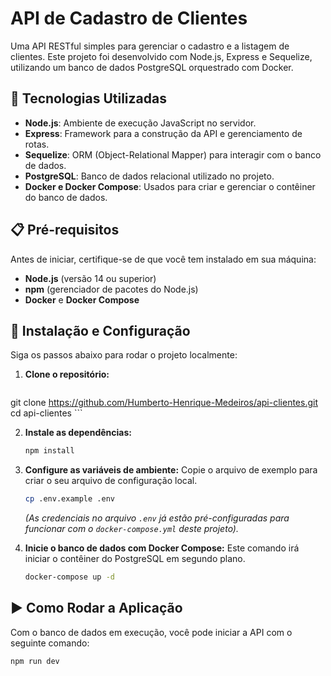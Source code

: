 # API de Cadastro de Clientes

Uma API RESTful simples para gerenciar o cadastro e a listagem de clientes. Este projeto foi desenvolvido com Node.js, Express e Sequelize, utilizando um banco de dados PostgreSQL orquestrado com Docker.

## 🚀 Tecnologias Utilizadas

* **Node.js**: Ambiente de execução JavaScript no servidor.
* **Express**: Framework para a construção da API e gerenciamento de rotas.
* **Sequelize**: ORM (Object-Relational Mapper) para interagir com o banco de dados.
* **PostgreSQL**: Banco de dados relacional utilizado no projeto.
* **Docker e Docker Compose**: Usados para criar e gerenciar o contêiner do banco de dados.

## 📋 Pré-requisitos

Antes de iniciar, certifique-se de que você tem instalado em sua máquina:

* **Node.js** (versão 14 ou superior)
* **npm** (gerenciador de pacotes do Node.js)
* **Docker** e **Docker Compose**

## 🔧 Instalação e Configuração

Siga os passos abaixo para rodar o projeto localmente:

1.  **Clone o repositório:**
    ```bash
  git clone https://github.com/Humberto-Henrique-Medeiros/api-clientes.git
cd api-clientes
    ```

2.  **Instale as dependências:**
    ```bash
    npm install
    ```

3.  **Configure as variáveis de ambiente:**
    Copie o arquivo de exemplo para criar o seu arquivo de configuração local.
    ```bash
    cp .env.example .env
    ```
    *(As credenciais no arquivo `.env` já estão pré-configuradas para funcionar com o `docker-compose.yml` deste projeto).*

4.  **Inicie o banco de dados com Docker Compose:**
    Este comando irá iniciar o contêiner do PostgreSQL em segundo plano.
    ```bash
    docker-compose up -d
    ```

## ▶️ Como Rodar a Aplicação

Com o banco de dados em execução, você pode iniciar a API com o seguinte comando:

```bash
npm run dev
